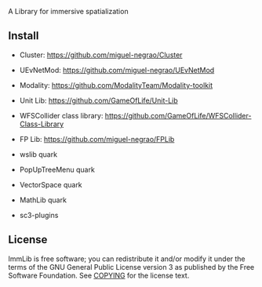 A Library for immersive spatialization

Install
-------

* Cluster: https://github.com/miguel-negrao/Cluster
* UEvNetMod: https://github.com/miguel-negrao/UEvNetMod
* Modality: https://github.com/ModalityTeam/Modality-toolkit
* Unit Lib: https://github.com/GameOfLife/Unit-Lib
* WFSCollider class library: https://github.com/GameOfLife/WFSCollider-Class-Library
* FP Lib: https://github.com/miguel-negrao/FPLib



* wslib quark
* PopUpTreeMenu quark
* VectorSpace quark
* MathLib quark

* sc3-plugins


License
-------

ImmLib is free software; you can redistribute it and/or modify it under
the terms of the GNU General Public License version 3 as published by the Free Software Foundation. See [COPYING](COPYING) for the license text.
